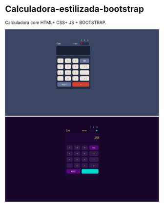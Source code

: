 # Calculadora-estilizada-bootstrap
Calculadora com HTML+ CSS+ JS + BOOTSTRAP.

<div>  <img src='CalculadoraImage.png' </div>
  <br>
  <div> <img src='./images/Calculator-purple.png'> </div>
